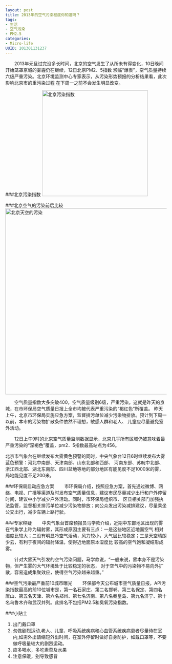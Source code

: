 ```yaml
---
layout: post
title: 2013年的空气污染程度你知道吗？
tags: 
- 生活
- 空气污染
- PM2.5
categories:
- Micro-life
UUID: 201301131237
---
```


  　　2013年元旦过完没多长时间，北京的空气发生了从所未有得变化，10日晚间开始笼罩京城的雾霾仍在继续，12日北京PM2．5指数
濒临“爆表”，空气质量持续六级严重污染。北京环境监测中心专家表示，从污染形势预报的分析结果看，此次影响北京市的重污染过程
在下周一之前不会发生明显改变。

###北京污染指数
<a href="{{site.url}}/media/pub/life/pub/4271097954.jpg" alt="北京空气污染">
<img src="{{site.url}}/media/pub/life/pub/4271097954.jpg" alt="北京污染指数"  width="330px" class="img-center"></img>
</a>


###北京空气的污染前后比较
<a href="{{site.url}}/media/pub/life/pub/air-2013.jpg" >
<img src="{{site.url}}/media/pub/life/pub/air-2013.jpg" alt="北京天空的污染"  width="580px" ></img>
</a>

  　　空气质量指数大多突破400，空气质量级别6级，严重污染。这就是昨天的京城，在市环保局空气质量日报上全市均被代表严重污染的“褐红色”所覆盖。
昨天上午，北京市环保局实施应急方案，监督排污单位减少污染物排放。预计到下周一以前，本市的污染物扩散条件依然不理想，敏感人群和老人、
儿童应尽量避免室外活动。

  　　12日上午9时的北京空气质量监测数据显示，北京几乎所有区域仍被意味着最严重污染的“深褐色”覆盖，pm2．5指数最高站点为456。

北京市气象台在继续发布大雾黄色预警的同时，中央气象台12日6时继续发布大雾蓝色预警：河北中南部、天津南部、山东北部和西部、
河南东部、苏皖中北部、浙江西北部、湖北东南部、四川盆地等地的部分地区有能见度不足1000米的雾，局地能见度不足200米。

###环保局启动应急方案
  　　市环保局介绍，按照应急方案，首先通过微博、网络、电视、广播等渠道及时发布空气质量信息，建议市民尽量减少出行和户外停留时间，建议中小学减少户外活动。同时，市环保局组织市、
  区县相关部门加强执法监管，监督相关排污单位减少污染物排放；向公众发出污染减排建议，尽量乘坐公交出行，减少车辆上路行驶。

###专家释疑
  　　中央气象台首席预报员马学款介绍，近期中东部地区出现的雾在气象学上称为辐射雾，其形成原因主要有三点：一是这些地区近地面空气
相对湿度比较大；二没有明显冷空气活动，风力较小，大气层比较稳定；三是天空晴朗少云，有利于夜间的辐射降温，使得近地面原本湿度比
较高的空气饱和凝结形成雾。

  　　针对大雾天气引发的空气污染问题，马学款说，“一般来说，雾本身不是污染物，但产生雾的大气环境处于比较稳定的状态，
对于空气中的污染物不易向外扩散，容易造成集聚效应，使得空气污染越来越重。”

###空气污染最严重前10城市曝光
  　　环保部今天公布城市空气质量日报，API污染指数最高的前10位城市是，第一名石家庄、第二名邯郸、第三名保定、第四名唐山、第五名天津、第六名郑州、第七名济南、第八名秦皇岛、第九名济宁、第十名乌鲁木齐和武汉并列。此排名不包括PM2.5和臭氧污染指数。

###小贴士
<ol>
<li>出门戴口罩</li>
<li>勿做剧烈运动,老人、儿童、呼吸系统疾病和心血管系统疾病患者尽量待在室内,如需外出请缩短外出时间，在室外停留时做好自身防护，如戴口罩等，不要做呼吸量较大的剧烈运动。</li>
<li>应多喝水，多吃素菜及水果</li>
<li>注意保暖，别导致感冒</li>
</ol>
